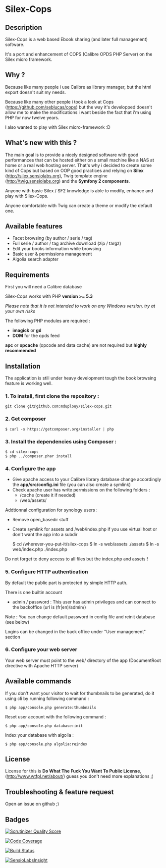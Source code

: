 # Silex-Cops

## Description

Silex-Cops is a web based Ebook sharing (and later full management) software.

It's a port and enhancement of COPS (Calibre OPDS PHP Server) on the Silex micro framework.

## Why ?

Because like many people i use Calibre as library manager, but the html export doesn't suit my needs.

Because like many other people i took a look at Cops (https://github.com/seblucas/cops) but the way it's developped doesn't allow me to make the modifications i want beside the fact that i'm using PHP for now twelve years.

I also wanted to play with Silex micro-framework :D

## What's new with this ?

The main goal is to provide a nicely designed software with good performances that can be hosted either on a small machine like a NAS at home or a real web hosting server.
That's why i decided to create some kind of Cops but based on OOP good practices and relying on **Silex** (http://silex.sensiolabs.org), Twig template engine (http://twig.sensiolabs.org) and the **Symfony 2 components**.

Anyone with basic Silex / SF2 knowledge is able to modify, enhance and play with Silex-Cops.

Anyone comfortable with Twig can create a theme or modify the default one.

## Available features

* Facet browsing (by author / serie / tag)
* Full serie / author / tag archive download (zip / targz)
* Edit your books information while browsing
* Basic user & permissions management
* Algolia search adapter

## Requirements

First you will need a Calibre database

Silex-Cops works with PHP **version >= 5.3**

*Please note that it is not intended to work on any Windows version, try at your own risks*

The following PHP modules are required :
* **imagick** or **gd**
* **DOM** for the opds feed

**apc** or **opcache** (opcode and data cache) are not required but **highly recommended**

## Installation

The application is still under heavy development tough the book browsing feature is working well.

### 1. To install, first clone the repository :

    git clone git@github.com:mduplouy/silex-cops.git

### 2. Get composer

    $ curl -s https://getcomposer.org/installer | php

### 3. Install the dependencies using Composer :

    $ cd silex-cops
    $ php ../composer.phar install

### 4. Configure the app

* Give apache access to your Calibre library database change accordingly the **app/src/config.ini** file (you can also create a symlink)
* Check apache user has write permissions on the following folders :
    * /cache (create it if needed)
    * /web/assets/

Addtionnal configuration for synology users :
* Remove open_basedir stuff
* Create symlink for assets and /web/index.php if you use virtual host or don't want the app into a subdir


    $ cd /wherever-you-put-it/silex-cops
    $ ln -s web/assets ./assets
    $ ln -s web/index.php ./index.php

Do not forget to deny access to all files but the index.php and assets !

### 5. Configure HTTP authentication

By default the public part is protected by simple HTTP auth.

There is one builtin account
 - admin / password : This user has admin privileges and can connect to the backoffice (url is (fr|en)/admin/)

Note : You can change default password in config file and reinit database (see below)

Logins can be changed in the back office under "User management" section

### 6. Configure your web server

Your web server must point to the web/ directory of the app (DocumentRoot directive with Apache HTTP server)

## Available commands

If you don't want your visitor to wait for thumbnails to be generated, do it using cli by running following command :

    $ php app/console.php generate:thumbnails

Reset user account with the following command :

    $ php app/console.php database:init

Index your database with algolia :

    $ php app/console.php algolia:reindex

## License

License for this is **Do What The Fuck You Want To Public License**, (http://www.wtfpl.net/about/) guess you don't need more explanations ;)

## Troubleshooting & feature request

Open an issue on github ;)


## Badges

[![Scrutinizer Quality Score](https://scrutinizer-ci.com/g/mduplouy/silex-cops/badges/quality-score.png?s=5a85f0b8dc7ebe1900b2064bf5d7fa3acc320b3a)](https://scrutinizer-ci.com/g/mduplouy/silex-cops/)

[![Code Coverage](https://scrutinizer-ci.com/g/mduplouy/silex-cops/badges/coverage.png?s=7f1e330f0fe400db7beacece040df1ea36e7ce2e)](https://scrutinizer-ci.com/g/mduplouy/silex-cops/)

[![Build Status](https://travis-ci.org/mduplouy/silex-cops.png?branch=master)](https://travis-ci.org/mduplouy/silex-cops)

[![SensioLabsInsight](https://insight.sensiolabs.com/projects/f143beee-52c5-4ada-9162-1f707650b9d4/mini.png)](https://insight.sensiolabs.com/projects/f143beee-52c5-4ada-9162-1f707650b9d4)
